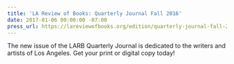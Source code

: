 ```yaml
---
title: 'LA Review of Books: Quarterly Journal Fall 2016'
date: 2017-01-06 00:00:00 -07:00
press_url: https://lareviewofbooks.org/edition/quarterly-journal-fall-2016/
---
```


The new issue of the LARB Quarterly Journal is dedicated to the writers and artists of Los Angeles. Get your print or digital copy today!

